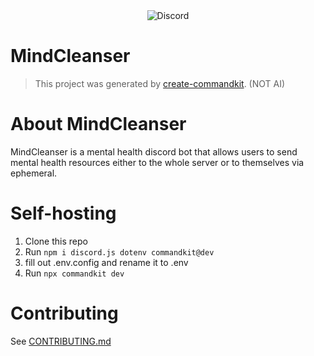 
<div align="center"><img alt="Discord" src="https://img.shields.io/discord/1351528196654497835?style=for-the-badge&logo=Discord&logoColor=white&label=Discord&color=5865F2">
</div>

# __MindCleanser__


> This project was generated by [create-commandkit](https://npmjs.com/package/create-commandkit).  (NOT AI)
# About MindCleanser
MindCleanser is a mental health discord bot that allows users to send mental health resources either to the whole server or to themselves via ephemeral.

# __Self-hosting__

1. Clone this repo
2. Run ```npm i discord.js dotenv commandkit@dev```
3. fill out .env.config and rename it to .env
3. Run ```npx commandkit dev```

# __Contributing__

See [CONTRIBUTING.md](https://github.com/MindCleanser/MindCleanser/blob/main/CONTRIBUTING.md)